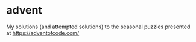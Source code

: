 # advent
My solutions (and attempted solutions) to the seasonal puzzles presented at https://adventofcode.com/
